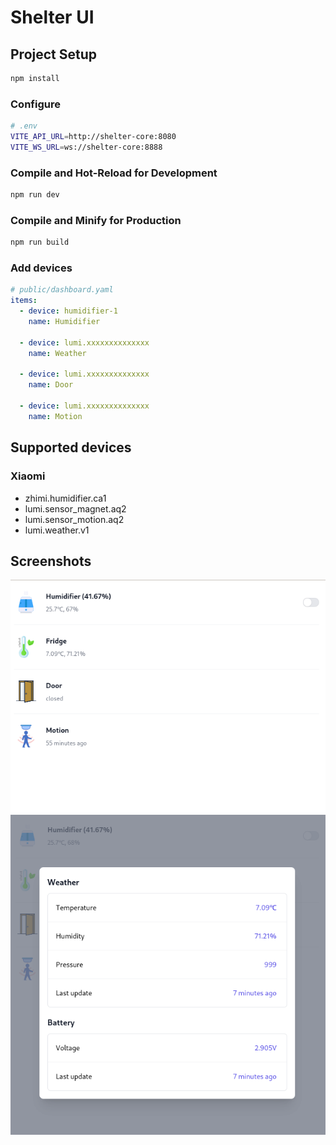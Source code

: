 # Shelter UI

## Project Setup

```sh
npm install
```

### Configure
```sh
# .env
VITE_API_URL=http://shelter-core:8080
VITE_WS_URL=ws://shelter-core:8888
```

### Compile and Hot-Reload for Development
```sh
npm run dev
```

### Compile and Minify for Production
```sh
npm run build
```

### Add devices
```yaml
# public/dashboard.yaml
items:
  - device: humidifier-1
    name: Humidifier

  - device: lumi.xxxxxxxxxxxxxx
    name: Weather

  - device: lumi.xxxxxxxxxxxxxx
    name: Door

  - device: lumi.xxxxxxxxxxxxxx
    name: Motion
```

## Supported devices

### Xiaomi
- zhimi.humidifier.ca1
- lumi.sensor_magnet.aq2
- lumi.sensor_motion.aq2
- lumi.weather.v1

## Screenshots
![main](https://raw.githubusercontent.com/iNiSiRe/shelter-ui/master/.doc/main.png)
![extended](https://raw.githubusercontent.com/iNiSiRe/shelter-ui/master/.doc/extended.png)